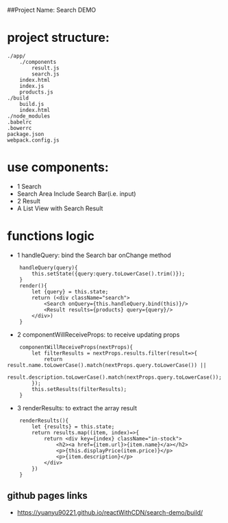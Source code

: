 ##Project Name: Search DEMO
# project structure:
    ./app/
        ./components
            result.js
            search.js
        index.html
        index.js
        products.js
    ./build
        build.js
        index.html
    ./node_modules
    .babelrc
    .bowerrc
    package.json
    webpack.config.js
# use components:
+ 1 Search
+   Search Area Include Search Bar(i.e. input)
+ 2 Result
+   A List View with Search Result
# functions logic
+   1 handleQuery: bind the Search bar onChange method
```code
    handleQuery(query){
        this.setState({query:query.toLowerCase().trim()});
    }
    render(){
        let {query} = this.state;
        return (<div className="search">
            <Search onQuery={this.handleQuery.bind(this)}/>
            <Result results={products} query={query}/>
        </div>)
    }
```
+   2 componentWillReceiveProps: to receive updating props
```code
    componentWillReceiveProps(nextProps){
        let filterResults = nextProps.results.filter(result=>{
            return result.name.toLowerCase().match(nextProps.query.toLowerCase()) ||
                result.description.toLowerCase().match(nextProps.query.toLowerCase());
        });
        this.setResults(filterResults);
    }
```
+   3 renderResults: to extract the array result
```code
    renderResults(){
        let {results} = this.state;
        return results.map((item, index)=>{
            return <div key={index} className="in-stock"> 
                <h2><a href={item.url}>{item.name}</a></h2>                 
                <p>{this.displayPrice(item.price)}</p>
                <p>{item.description}</p>
            </div>
        }) 
    }
```
## github pages links
+   <https://yuanyu90221.github.io/reactWithCDN/search-demo/build/>